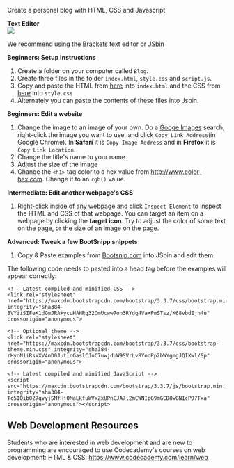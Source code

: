 Create a personal blog with HTML, CSS and Javascript

**Text Editor**  
![](http://corlan.org/wp-content/uploads/2013/06/brackets.png)

We recommend using the [Brackets](http://brackets.io) text editor or [JSbin](http://jsbin.com/nurohudabe/edit?html,css,output)

**Beginners: Setup Instructions**

1. Create a folder on your computer called `Blog`.
2. Create three files in the folder `index.html`, `style.css` and `script.js`.
3. Copy and paste the HTML from [here](https://github.com/TutorialDoctor/Programming-Language-Tutorials/blob/master/Web%20Development/projects/Blog/index.html) into `index.html` and the CSS from 
[here](https://github.com/TutorialDoctor/Programming-Language-Tutorials/blob/master/Web%20Development/projects/Blog/style.css) into `style.css`
4. Alternately you can paste the contents of these files into Jsbin.

**Beginners: Edit a website**

1. Change the image to an image of your own. Do a [Googe Images](https://images.google.com) search, right-click the image you want to use, and click `Copy Link Address`(in Google Chrome). In **Safari** it is `Copy Image Address` and in **Firefox** it is `Copy Link Location`.
2. Change the title's name to your name.
3. Adjust the size of the image
4. Change the `<h1>` tag color to a hex value from http://www.color-hex.com. Change it to an `rgb()` value.


**Intermediate: Edit another webpage's CSS**

1. Right-click inside of [any webpage](https://minecraft.net/en/) and click `Inspect Element` to inspect the HTML and CSS of that webpage. You can target an item on a webpage by clicking the **target icon**. Try to adjust the color of some text on the page, or the size of an image on the page.


**Advanced: Tweak a few BootSnipp snippets**

1. Copy & Paste examples from [Bootsnip.com](http://bootsnipp.com) into JSbin and edit them.

The following code needs to pasted into a head tag before the examples will appear correctly:
```
<!-- Latest compiled and minified CSS -->
<link rel="stylesheet" href="https://maxcdn.bootstrapcdn.com/bootstrap/3.3.7/css/bootstrap.min.css" integrity="sha384-BVYiiSIFeK1dGmJRAkycuHAHRg32OmUcww7on3RYdg4Va+PmSTsz/K68vbdEjh4u" crossorigin="anonymous">

<!-- Optional theme -->
<link rel="stylesheet" href="https://maxcdn.bootstrapcdn.com/bootstrap/3.3.7/css/bootstrap-theme.min.css" integrity="sha384-rHyoN1iRsVXV4nD0JutlnGaslCJuC7uwjduW9SVrLvRYooPp2bWYgmgJQIXwl/Sp" crossorigin="anonymous">

<!-- Latest compiled and minified JavaScript -->
<script src="https://maxcdn.bootstrapcdn.com/bootstrap/3.3.7/js/bootstrap.min.js" integrity="sha384-Tc5IQib027qvyjSMfHjOMaLkfuWVxZxUPnCJA7l2mCWNIpG9mGCD8wGNIcPD7Txa" crossorigin="anonymous"></script>
```

## Web Development Resources
Students who are interested in web development and are new to programming are encouraged to use Codecademy's courses on web development:
HTML & CSS: <https://www.codecademy.com/learn/web> 
